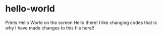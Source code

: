 # hello-world
Prints Hello World on the screen
Hello there!
I like changing codes that is why I have made changes to this file here!!

